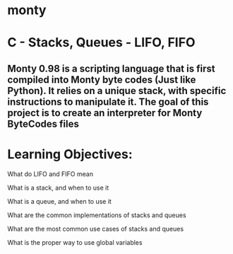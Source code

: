 # monty

# C - Stacks, Queues - LIFO, FIFO

## Monty 0.98 is a scripting language that is first compiled into Monty byte codes (Just like Python). It relies on a unique stack, with specific instructions to manipulate it. The goal of this project is to create an interpreter for Monty ByteCodes files

# Learning Objectives:

 What do LIFO and FIFO mean

 What is a stack, and when to use it

 What is a queue, and when to use it

 What are the common implementations of stacks and queues

 What are the most common use cases of stacks and queues

 What is the proper way to use global variables
